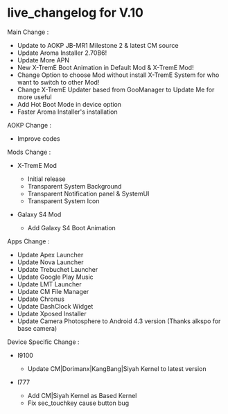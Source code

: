 live_changelog for V.10
==============
Main Change :
- Update to AOKP JB-MR1 Milestone 2 & latest CM source
- Update Aroma Installer 2.70B6!
- Update More APN
- New X-TremE Boot Animation in Default Mod & X-TremE Mod!
- Change Option to choose Mod without install X-TremE System for who want to switch to other Mod!
- Change X-TremE Updater based from GooManager to Update Me for more useful
- Add Hot Boot Mode in device option
- Faster Aroma Installer's installation

AOKP Change :
- Improve codes

Mods Change :
- X-TremE Mod
  * Initial release
  * Transparent System Background
  * Transparent Notification panel & SystemUI
  * Transparent System Icon

- Galaxy S4 Mod
  * Add Galaxy S4 Boot Animation

Apps Change :
- Update Apex Launcher
- Update Nova Launcher
- Update Trebuchet Launcher
- Update Google Play Music
- Update LMT Launcher
- Update CM File Manager
- Update Chronus
- Update DashClock Widget
- Update Xposed Installer
- Update Camera Photosphere to Android 4.3 version (Thanks alkspo for base camera)

Device Specific Change :
- I9100
  * Update CM|Dorimanx|KangBang|Siyah Kernel to latest version

- I777
  * Add CM|Siyah Kernel as Based Kernel
  * Fix sec_touchkey cause button bug
